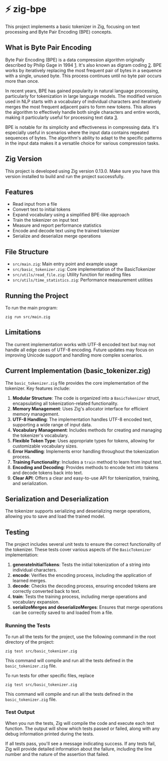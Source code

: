 # ⚡️ zig-bpe

This project implements a basic tokenizer in Zig, focusing on text processing and Byte Pair Encoding (BPE) concepts.

## What is Byte Pair Encoding

Byte Pair Encoding (BPE) is a data compression algorithm originally described by Philip Gage in 1994 [1]. It's also known as digram coding [2]. BPE works by iteratively replacing the most frequent pair of bytes in a sequence with a single, unused byte. This process continues until no byte pair occurs more than once.

In recent years, BPE has gained popularity in natural language processing, particularly for tokenization in large language models. The modified version used in NLP starts with a vocabulary of individual characters and iteratively merges the most frequent adjacent pairs to form new tokens. This allows the algorithm to effectively handle both single characters and entire words, making it particularly useful for processing text data [3].

BPE is notable for its simplicity and effectiveness in compressing data. It's especially useful in scenarios where the input data contains repeated sequences of bytes. The algorithm's ability to adapt to the specific patterns in the input data makes it a versatile choice for various compression tasks.

[1]: https://en.wikipedia.org/wiki/Byte_pair_encoding#cite_note-1
[2]: https://en.wikipedia.org/wiki/Byte_pair_encoding#cite_note-3
[3]: https://en.wikipedia.org/wiki/Byte_pair_encoding#cite_note-5

## Zig Version

This project is developed using Zig version 0.13.0. Make sure you have this version installed to build and run the project successfully.

## Features

- Read input from a file
- Convert text to initial tokens
- Expand vocabulary using a simplified BPE-like approach
- Train the tokenizer on input text
- Measure and report performance statistics
- Encode and decode text using the trained tokenizer
- Serialize and deserialize merge operations

## File Structure

- `src/main.zig`: Main entry point and example usage
- `src/basic_tokenizer.zig`: Core implementation of the BasicTokenizer
- `src/utils/read_file.zig`: Utility function for reading files
- `src/utils/time_statistics.zig`: Performance measurement utilities

## Running the Project

To run the main program:

```
zig run src/main.zig
```

## Limitations

The current implementation works with UTF-8 encoded text but may not handle all edge cases of UTF-8 encoding. Future updates may focus on improving Unicode support and handling more complex scenarios.

## Current Implementation (basic_tokenizer.zig)

The `basic_tokenizer.zig` file provides the core implementation of the tokenizer. Key features include:

1. **Modular Structure**: The code is organized into a `BasicTokenizer` struct, encapsulating all tokenization-related functionality.
2. **Memory Management**: Uses Zig's allocator interface for efficient memory management.
3. **UTF-8 Handling**: The implementation handles UTF-8 encoded text, supporting a wide range of input data.
4. **Vocabulary Management**: Includes methods for creating and managing the tokenizer's vocabulary.
5. **Flexible Token Type**: Uses appropriate types for tokens, allowing for customizable vocabulary sizes.
6. **Error Handling**: Implements error handling throughout the tokenization process.
7. **Training Functionality**: Includes a `train` method to learn from input text.
8. **Encoding and Decoding**: Provides methods to encode text into tokens and decode tokens back into text.
9. **Clear API**: Offers a clear and easy-to-use API for tokenization, training, and serialization.

## Serialization and Deserialization

The tokenizer supports serializing and deserializing merge operations, allowing you to save and load the trained model.

## Testing

The project includes several unit tests to ensure the correct functionality of the tokenizer. These tests cover various aspects of the `BasicTokenizer` implementation:

1. **generateInitialTokens**: Tests the initial tokenization of a string into individual characters.
2. **encode**: Verifies the encoding process, including the application of learned merges.
3. **decode**: Checks the decoding process, ensuring encoded tokens are correctly converted back to text.
4. **train**: Tests the training process, including merge operations and vocabulary expansion.
5. **serializeMerges and deserializeMerges**: Ensures that merge operations can be correctly saved to and loaded from a file.

### Running the Tests

To run all the tests for the project, use the following command in the root directory of the project:

```
zig test src/basic_tokenizer.zig
```

This command will compile and run all the tests defined in the `basic_tokenizer.zig` file.

To run tests for other specific files, replace

```
zig test src/basic_tokenizer.zig
```

This command will compile and run all the tests defined in the `basic_tokenizer.zig` file.

### Test Output

When you run the tests, Zig will compile the code and execute each test function. The output will show which tests passed or failed, along with any debug information printed during the tests.

If all tests pass, you'll see a message indicating success. If any tests fail, Zig will provide detailed information about the failure, including the line number and the nature of the assertion that failed.
